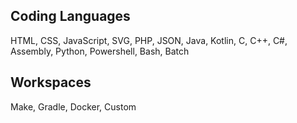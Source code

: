 ## Coding Languages
HTML, CSS, JavaScript, SVG, PHP, JSON, Java, Kotlin, C, C++, C#, Assembly, Python, Powershell, Bash, Batch
## Workspaces
Make, Gradle, Docker, Custom
